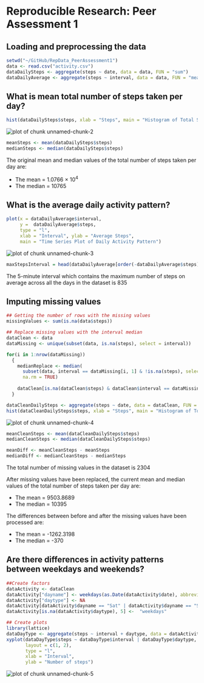 # Reproducible Research: Peer Assessment 1


## Loading and preprocessing the data

```r
setwd("~/GitHub/RepData_PeerAssessment1")
data <- read.csv("activity.csv")
dataDailySteps <- aggregate(steps ~ date, data = data, FUN = "sum")
dataDailyAverage <- aggregate(steps ~ interval, data = data, FUN = "mean")
```
  
  
    
## What is mean total number of steps taken per day?

```r
hist(dataDailySteps$steps, xlab = "Steps", main = "Histogram of Total Steps per Day")
```

![plot of chunk unnamed-chunk-2](figure/unnamed-chunk-2.png) 

```r
meanSteps <- mean(dataDailySteps$steps)
medianSteps <- median(dataDailySteps$steps)
```
  
The original mean and median values of the total number of steps taken per day are:  
- The mean = 1.0766 &times; 10<sup>4</sup> 
- The median = 10765
    
  
    
## What is the average daily activity pattern?

```r
plot(x = dataDailyAverage$interval, 
     y =  dataDailyAverage$steps, 
     type = "l", 
     xlab = "Interval", ylab = "Average Steps", 
     main = "Time Series Plot of Daily Activity Pattern")
```

![plot of chunk unnamed-chunk-3](figure/unnamed-chunk-3.png) 

```r
maxStepsInterval = head(dataDailyAverage[order(-dataDailyAverage$steps), 1], n = 1)
```
  
The 5-minute interval which contains the maximum number of steps on average across all the days in the dataset is 835
  
  
  
## Imputing missing values

```r
## Getting the number of rows with the missing values
missingValues <- sum(is.na(data$steps))

## Replace missing values with the interval median
dataClean <- data
dataMissing <- unique(subset(data, is.na(steps), select = interval))

for(i in 1:nrow(dataMissing))
  {
    medianReplace <- median(
      subset(data, interval == dataMissing[i, 1] & !is.na(steps), select = steps, drop = TRUE), 
      na.rm = TRUE)
    
    dataClean[is.na(dataClean$steps) & dataClean$interval == dataMissing[i, 1], 1] <- medianReplace
  }

dataCleanDailySteps <- aggregate(steps ~ date, data = dataClean, FUN = "sum")
hist(dataCleanDailySteps$steps, xlab = "Steps", main = "Histogram of Total Steps per Day")
```

![plot of chunk unnamed-chunk-4](figure/unnamed-chunk-4.png) 

```r
meanCleanSteps <- mean(dataCleanDailySteps$steps)
medianCleanSteps <- median(dataCleanDailySteps$steps)

meanDiff <- meanCleanSteps - meanSteps
medianDiff <- medianCleanSteps - medianSteps
```
  
The total number of missing values in the dataset is 2304
  
After missing values have been replaced, the current mean and median values of the total number of steps taken per day are:  
- The mean = 9503.8689 
- The median = 10395  
  
The differences between before and after the missing values have been processed are:  
- The mean = -1262.3198
- The median = -370
  
  
  
## Are there differences in activity patterns between weekdays and weekends?

```r
##Create factors
dataActivity <- dataClean
dataActivity["dayname"] <- weekdays(as.Date(dataActivity$date), abbreviate = TRUE)
dataActivity["daytype"] <- NA
dataActivity[dataActivity$dayname == "Sat" | dataActivity$dayname == "Sun", 5] <- "weekends"
dataActivity[is.na(dataActivity$daytype), 5] <-  "weekdays"

## Create plots
library(lattice)
dataDayType <- aggregate(steps ~ interval + daytype, data = dataActivity, FUN = "mean")
xyplot(dataDayType$steps ~ dataDayType$interval | dataDayType$daytype, 
       layout = c(1, 2), 
       type = "l",
       xlab = "Interval",
       ylab = "Number of steps")
```

![plot of chunk unnamed-chunk-5](figure/unnamed-chunk-5.png) 

